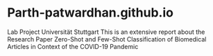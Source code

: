 # Parth-patwardhan.github.io
Lab Project Universität Stuttgart 
This is an extensive report about the Research Paper Zero-Shot and Few-Shot Classification of Biomedical Articles in Context of the COVID-19 Pandemic
